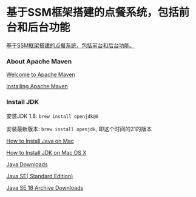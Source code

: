 # 基于SSM框架搭建的点餐系统，包括前台和后台功能

[基于SSM框架搭建的点餐系统，包括前台和后台功能。](https://github.com/CodingLink/meal_ordering_system)


### About Apache Maven

[Welcome to Apache Maven](https://maven.apache.org/)

[Installing Apache Maven](https://maven.apache.org/install.html)

### Install JDK


安装JDK 1.8: `brew install openjdk@8`

安装最新版本: `brew install openjdk`, 即这个时间的21的版本

[How to Install Java on Mac](https://phoenixnap.com/kb/install-java-macos)

[How to Install JDK on Mac OS X](https://learn.saylor.org/mod/book/view.php?id=26799&chapterid=2446)

[Java Downloads](https://www.oracle.com/java/technologies/downloads/)

[Java SE( Standard Edition)](https://www.oracle.com/java/technologies/java-se-glance.html)

[Java SE 18 Archive Downloads](https://www.oracle.com/java/technologies/javase/jdk18-archive-downloads.html)